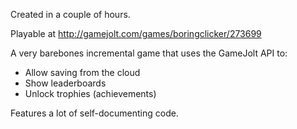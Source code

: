 Created in a couple of hours.

Playable at http://gamejolt.com/games/boringclicker/273699

A very barebones incremental game that uses the GameJolt API to:

* Allow saving from the cloud
* Show leaderboards
* Unlock trophies (achievements)

Features a lot of self-documenting code.